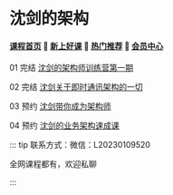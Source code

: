# 沈剑的架构

#### [**课程首页**](../../README.md) 💖 [**新上好课**](./xshk.md) 💖 [**热门推荐**](./rmtj.md) 💖 [**会员中心**](./vip.md)

01 完结 [沈剑的架构师训练营第一期](https://www.jiagoushi.tech/detail/term_5ee4b1511ac29_g5N7NL/25)

02 完结 [沈剑关于即时通讯架构的一切](https://www.jiagoushi.tech/detail/p_605ae917e4b007b4183a38e9/6)

03 预约 [沈剑带你成为架构师](https://www.jiagoushi.tech/detail/p_601264e5e4b0f176aecca396/8)

04 预约 [沈剑的业务架构速成课](https://www.jiagoushi.tech/detail/p_601264e5e4b0f176aecca396/8)

::: tip
联系方式：微信：L20230109520

全网课程都有，欢迎私聊

 

:::
